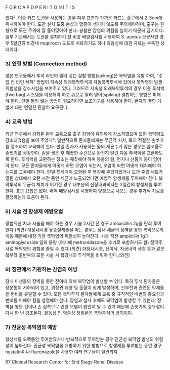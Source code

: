 F O R C A P D P E R I T O N I T I S

웠다². 이중 커프 도관을 사용하는 경우 피부 표면과 가까운 커프는 출구에서 2-3cm에 위치하여야 한다. 도관 설치 도중 손상과 혈종이 생기지 않도록 주의해야하며, 출구는 원형으로 도관 주위에 잘 들어맞아야 한다. 봉합은 감염의 위험을 높이기 때문에 금기이다. 일부 기관에서는 도관을 설치하기 전 비강 배양검사를 시행하여 S. aureus 보균자인 경우 5일간의 비강내 mupirocin 도포로 치료하기도 하나 효용성에 대한 자료는 부족한 상태이다.

### 3) 연결 방법 (Connection method)
많은 연구들에서 투석 라인의 찔러 넣는 결합 방법(spiking)은 복막염을 유발 하며, “주입 전 라인 세척” 방법이 지속성 외래복막투석과 자동복막투석에 있어서 복막염의 발생 위험성을 감소시킴을 보여주고 있다. 그러므로 지속성 외래복막투석의 경우 이중 투석백(two bag) 시스템을 이용해야 하고 손으로 찔러 넣어(spiking) 결합하는 방법은 피해야 한다. 만일 찔러 넣는 방법이 필요하다면 보조기구를 사용해야 한다. 환자의 결합 기법에 대한 면밀한 관찰이 요구된다.

### 4) 교육 방법
최근 연구에서 강화된 환자 교육으로 출구 감염이 유의하게 감소하였으며 또한 복막염도 감소되었음을 보여 주었다³. 일반적으로 환자들에게는 무균적 처치, 특히 적절한 손씻기를 강조하여 교육해야 한다. 만일 환자가 사용하는 물의 세균수가 많은 경우는 알코올로 손씻기를 권장한다. 손을 씻은 후 깨끗한 수건으로 완전히 말린 다음 투석액을 교환하도록 한다. 투석액을 교환하는 장소는 깨끗해야 하며 동물의 털, 먼지나 선풍기 등이 없어야 한다. 모든 환자들에게 어떻게 하면 오염이 되는지, 오염이 되면 어떻게 대처해야 하는지를 교육해야 한다. 만일 투석액이 오염된 후 복강에 주입되었거나 도관 주입 세트가 열린 상태에서 오랜 시간 동안 세균에 노출되었다면 예방적 항생제를 투여해야 한다. 복막투석의 무균적 처치가 어겨진 경우 대부분의 신장내과의사는 2일간의 항생제를 투여한다. 표준 요법은 없다. 배액 배양검사를 시행하여 양성으로 나오는 경우 추가적 치료를 결정하는데 도움이 된다.

### 5) 시술 전 항생제 예방요법
광범위한 치과 시술을 해야 하는 경우 시술 2시간 전 경구 amoxicillin 2g을 단회 투여한다.(의견) 대장내시경 용종절제술을 하는 경우는 장내 세균의 장벽을 통한 복막으로의 이동 때문에 내장 기원 복막염의 위험성이 높아진다. 시술 직전 ampicillin 1g과 aminoglycoside 일회 용량 (여기에 metronidazole을 추가로 포함하기도 함) 정맥주사로 복막염의 위험을 줄일 수 있다.(의견) 대장내시경, 신이식, 자궁내막 생검 등과 같은 복부와 골반부의 모든 시술 시 복강내의 투석액을 비워야 한다.(의견)

### 6) 장관에서 기원하는 감염의 예방
장내 미생물의 장벽을 통한 전이에 의해 복막염이 발생할 수 있다. 특히 투석 환자들은 장운동이 저하되어 있고, 위장관 궤양 및 출혈이 쉽게 발생하며, 신부전과 관련된 약제들은 변비를 유발할 수 있다. 모든 복막투석 환자들에게 교육 중 규칙적인 배변의 중요성과 변비를 피해야 함을 설명해야 한다. 장염과 설사 후에도 복막염이 발생할 수 있는데, 장벽을 통한 전이나 손 접촉으로 인한 오염이 원인이 될 수 있기 때문에 손씻기의 중요성이 다시 한 번 강조된다. 활동성 인 염증성 장질환은 복막투석의 금기이다.

### 7) 진균성 복막염의 예방
항생제를 오랫동안 투여받았거나 반복적으로 투여받는 경우 진균성 복막염 발생의 위험성이 높아진다. 진균성 복막염을 예방하기 위한 방법으로 항생제를 투여받는 동안 경구 nystatin이나 fluconazole을 사용한 여러 연구들이 일관되지

<PAGE>87
Clinical Research Center for End Stage Renal Disease